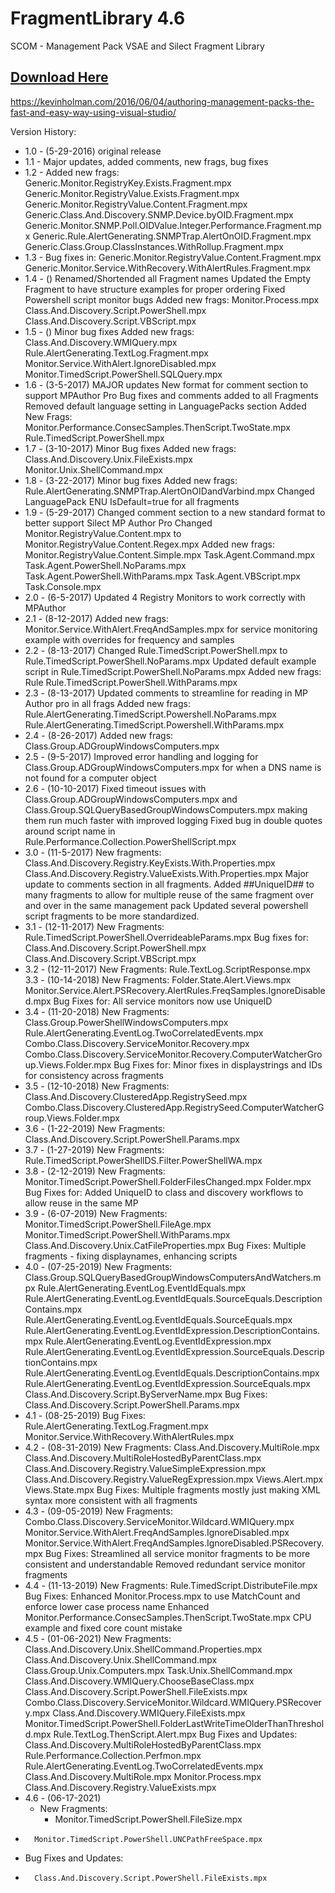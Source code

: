 # FragmentLibrary 4.6
SCOM - Management Pack VSAE and Silect Fragment Library

## [Download Here][Download]

[Download]: https://github.com/thekevinholman/FragmentLibrary/archive/refs/heads/master.zip

https://kevinholman.com/2016/06/04/authoring-management-packs-the-fast-and-easy-way-using-visual-studio/

Version History:
* 1.0 - (5-29-2016)
	original release
* 1.1 - Major updates, added comments, new frags, bug fixes
* 1.2 - Added new frags:
		Generic.Monitor.RegistryKey.Exists.Fragment.mpx
		Generic.Monitor.RegistryValue.Exists.Fragment.mpx
		Generic.Monitor.RegistryValue.Content.Fragment.mpx
		Generic.Class.And.Discovery.SNMP.Device.byOID.Fragment.mpx
		Generic.Monitor.SNMP.Poll.OIDValue.Integer.Performance.Fragment.mpx
		Generic.Rule.AlertGenerating.SNMPTrap.AlertOnOID.Fragment.mpx
		Generic.Class.Group.ClassInstances.WithRollup.Fragment.mpx
* 1.3 - Bug fixes in:
		Generic.Monitor.RegistryValue.Content.Fragment.mpx
		Generic.Monitor.Service.WithRecovery.WithAlertRules.Fragment.mpx
* 1.4 - ()
	Renamed/Shortended all Fragment names
      	Updated the Empty Fragment to have structure examples for proper ordering
      	Fixed Powershell script monitor bugs
      	Added new frags:
		Monitor.Process.mpx
		Class.And.Discovery.Script.PowerShell.mpx
		Class.And.Discovery.Script.VBScript.mpx
* 1.5 - ()
	Minor bug fixes
	Added new frags:
		Class.And.Discovery.WMIQuery.mpx
		Rule.AlertGenerating.TextLog.Fragment.mpx
		Monitor.Service.WithAlert.IgnoreDisabled.mpx
		Monitor.TimedScript.PowerShell.SQLQuery.mpx
* 1.6 - (3-5-2017)
	MAJOR updates
		New format for comment section to support MPAuthor Pro
		Bug fixes and comments added to all Fragments
		Removed default language setting in LanguagePacks section
	Added New Frags:
		Monitor.Performance.ConsecSamples.ThenScript.TwoState.mpx
		Rule.TimedScript.PowerShell.mpx
* 1.7 - (3-10-2017)
	Minor Bug fixes
	Added new frags:
		Class.And.Discovery.Unix.FileExists.mpx
		Monitor.Unix.ShellCommand.mpx
* 1.8 - (3-22-2017)
	Minor bug fixes
	Added new frags:
		Rule.AlertGenerating.SNMPTrap.AlertOnOIDandVarbind.mpx
	Changed LanguagePack ENU IsDefault=true for all fragments
* 1.9 - (5-29-2017)
	Changed comment section to a new standard format to better support Silect MP Author Pro
	Changed Monitor.RegistryValue.Content.mpx to Monitor.RegistryValue.Content.Regex.mpx
	Added new frags:
		Monitor.RegistryValue.Content.Simple.mpx
		Task.Agent.Command.mpx
		Task.Agent.PowerShell.NoParams.mpx
		Task.Agent.PowerShell.WithParams.mpx
		Task.Agent.VBScript.mpx
		Task.Console.mpx
* 2.0 - (6-5-2017)
	Updated 4 Registry Monitors to work correctly with MPAuthor
* 2.1 - (8-12-2017)
	Added new frags:
		Monitor.Service.WithAlert.FreqAndSamples.mpx for service monitoring example with overrides for frequency and samples
* 2.2 - (8-13-2017)
	Changed Rule.TimedScript.PowerShell.mpx to Rule.TimedScript.PowerShell.NoParams.mpx
	Updated default example script in Rule.TimedScript.PowerShell.NoParams.mpx
	Added new frags:
		Rule Rule.TimedScript.PowerShell.WithParams.mpx
* 2.3 - (8-13-2017)
	Updated comments to streamline for reading in MP Author pro in all frags
	Added new frags:
		Rule.AlertGenerating.TimedScript.Powershell.NoParams.mpx
		Rule.AlertGenerating.TimedScript.Powershell.WithParams.mpx
* 2.4 - (8-26-2017)
	Added new frags:
		Class.Group.ADGroupWindowsComputers.mpx
* 2.5 - (9-5-2017)
	Improved error handling and logging for Class.Group.ADGroupWindowsComputers.mpx for when a DNS name is not found for a computer object
* 2.6 - (10-10-2017)
	Fixed timeout issues with Class.Group.ADGroupWindowsComputers.mpx and Class.Group.SQLQueryBasedGroupWindowsComputers.mpx making them run much faster with improved logging
	Fixed bug in double quotes around script name in Rule.Performance.Collection.PowerShellScript.mpx
* 3.0 - (11-5-2017)
	New fragments:
		Class.And.Discovery.Registry.KeyExists.With.Properties.mpx
		Class.And.Discovery.Registry.ValueExists.With.Properties.mpx
	Major update to comments section in all fragments.
	Added ##UniqueID## to many fragments to allow for multiple reuse of the same fragment over and over in the same management pack
	Updated several powershell script fragments to be more standardized.
* 3.1 - (12-11-2017)
	New Fragments:
		Rule.TimedScript.PowerShell.OverrideableParams.mpx
	Bug fixes for:
		Class.And.Discovery.Script.PowerShell.mpx
		Class.And.Discovery.Script.VBScript.mpx
* 3.2 - (12-11-2017)
	New Fragments:
		Rule.TextLog.ScriptResponse.mpx
3.3 - (10-14-2018)
	New Fragments:
		Folder.State.Alert.Views.mpx
		Monitor.Service.Alert.PSRecovery.AlertRules.FreqSamples.IgnoreDisabled.mpx
	Bug Fixes for:
		All service monitors now use UniqueID
* 3.4 - (11-20-2018)
	New Fragments:
		Class.Group.PowerShellWindowsComputers.mpx
		Rule.AlertGenerating.EventLog.TwoCorrelatedEvents.mpx		
		Combo.Class.Discovery.ServiceMonitor.Recovery.mpx
		Combo.Class.Discovery.ServiceMonitor.Recovery.ComputerWatcherGroup.Views.Folder.mpx
	Bug Fixes for:
		Minor fixes in displaystrings and IDs for consistency across fragments
* 3.5 - (12-10-2018)
	New Fragments:
		Class.And.Discovery.ClusteredApp.RegistrySeed.mpx
		Combo.Class.Discovery.ClusteredApp.RegistrySeed.ComputerWatcherGroup.Views.Folder.mpx
* 3.6 - (1-22-2019)
	New Fragments:
		Class.And.Discovery.Script.PowerShell.Params.mpx
* 3.7 - (1-27-2019)
	New Fragments:
		Rule.TimedScript.PowerShellDS.Filter.PowerShellWA.mpx
* 3.8 - (2-12-2019)
	New Fragments:
		Monitor.TimedScript.PowerShell.FolderFilesChanged.mpx
		Folder.mpx
	Bug Fixes for:
		Added UniqueID to class and discovery workflows to allow reuse in the same MP
* 3.9 - (6-07-2019)
	New Fragments:
		Monitor.TimedScript.PowerShell.FileAge.mpx
		Monitor.TimedScript.PowerShell.WithParams.mpx
		Class.And.Discovery.Unix.CatFileProperties.mpx
	Bug Fixes:
		Multiple fragments - fixing displaynames, enhancing scripts
* 4.0 - (07-25-2019)
	New Fragments:
		Class.Group.SQLQueryBasedGroupWindowsComputersAndWatchers.mpx
		Rule.AlertGenerating.EventLog.EventIdEquals.mpx
		Rule.AlertGenerating.EventLog.EventIdEquals.SourceEquals.DescriptionContains.mpx
		Rule.AlertGenerating.EventLog.EventIdEquals.SourceEquals.mpx
		Rule.AlertGenerating.EventLog.EventIdExpression.DescriptionContains.mpx
		Rule.AlertGenerating.EventLog.EventIdExpression.mpx
		Rule.AlertGenerating.EventLog.EventIdExpression.SourceEquals.DescriptionContains.mpx
		Rule.AlertGenerating.EventLog.EventIdEquals.DescriptionContains.mpx
		Rule.AlertGenerating.EventLog.EventIdExpression.SourceEquals.mpx
		Class.And.Discovery.Script.ByServerName.mpx
	Bug Fixes:
		Class.And.Discovery.Script.PowerShell.Params.mpx
* 4.1 - (08-25-2019)
	Bug Fixes:
		Rule.AlertGenerating.TextLog.Fragment.mpx
		Monitor.Service.WithRecovery.WithAlertRules.mpx
* 4.2 - (08-31-2019)
	New Fragments:
		Class.And.Discovery.MultiRole.mpx
		Class.And.Discovery.MultiRoleHostedByParentClass.mpx
		Class.And.Discovery.Registry.ValueSimpleExpression.mpx
		Class.And.Discovery.Registry.ValueRegExpression.mpx
		Views.Alert.mpx
		Views.State.mpx
	Bug Fixes:
		Multiple fragments mostly just making XML syntax more consistent with all fragments
* 4.3 - (09-05-2019)
	New Fragments:
		Combo.Class.Discovery.ServiceMonitor.Wildcard.WMIQuery.mpx
		Monitor.Service.WithAlert.FreqAndSamples.IgnoreDisabled.mpx
		Monitor.Service.WithAlert.FreqAndSamples.IgnoreDisabled.PSRecovery.mpx
	Bug Fixes:
		Streamlined all service monitor fragments to be more consistent and understandable
		Removed redundant service monitor fragments
* 4.4 - (11-13-2019)
	New Fragments:
		Rule.TimedScript.DistributeFile.mpx
	Bug Fixes:
		Enhanced Monitor.Process.mpx to use MatchCount and enforce lower case process name
		Enhanced Monitor.Performance.ConsecSamples.ThenScript.TwoState.mpx CPU example and fixed core count mistake
* 4.5 - (01-06-2021)
	New Fragments:
		Class.And.Discovery.Unix.ShellCommand.Properties.mpx
		Class.And.Discovery.Unix.ShellCommand.mpx
		Class.Group.Unix.Computers.mpx
		Task.Unix.ShellCommand.mpx
		Class.And.Discovery.WMIQuery.ChooseBaseClass.mpx
		Class.And.Discovery.Script.PowerShell.FileExists.mpx
		Combo.Class.Discovery.ServiceMonitor.Wildcard.WMIQuery.PSRecovery.mpx
		Class.And.Discovery.WMIQuery.FileExists.mpx
		Monitor.TimedScript.PowerShell.FolderLastWriteTimeOlderThanThreshold.mpx
		Rule.TextLog.ThenScript.Alert.mpx
	Bug Fixes and Updates:
		Class.And.Discovery.MultiRoleHostedByParentClass.mpx
		Rule.Performance.Collection.Perfmon.mpx
		Rule.AlertGenerating.EventLog.TwoCorrelatedEvents.mpx
		Class.And.Discovery.MultiRole.mpx
		Monitor.Process.mpx
		Class.And.Discovery.Registry.ValueExists.mpx
* 4.6 - (06-17-2021)
	* New Fragments:
		* Monitor.TimedScript.PowerShell.FileSize.mpx
*		Monitor.TimedScript.PowerShell.UNCPathFreeSpace.mpx
*	Bug Fixes and Updates:
*		Class.And.Discovery.Script.PowerShell.FileExists.mpx
